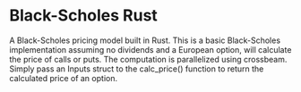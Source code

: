 # Black-Scholes Rust

A Black-Scholes pricing model built in Rust. This is a basic Black-Scholes implementation assuming no dividends and a European option, will calculate the price of calls or puts. The computation is parallelized using crossbeam. Simply pass an Inputs struct to the calc_price() function to return the calculated price of an option.
